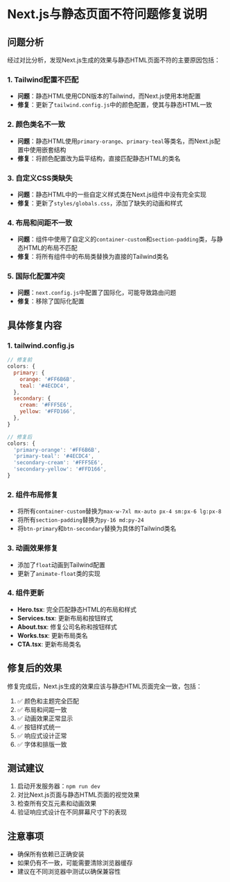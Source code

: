 # Next.js与静态页面不符问题修复说明

## 问题分析

经过对比分析，发现Next.js生成的效果与静态HTML页面不符的主要原因包括：

### 1. Tailwind配置不匹配
- **问题**：静态HTML使用CDN版本的Tailwind，而Next.js使用本地配置
- **修复**：更新了`tailwind.config.js`中的颜色配置，使其与静态HTML一致

### 2. 颜色类名不一致
- **问题**：静态HTML使用`primary-orange`、`primary-teal`等类名，而Next.js配置中使用嵌套结构
- **修复**：将颜色配置改为扁平结构，直接匹配静态HTML的类名

### 3. 自定义CSS类缺失
- **问题**：静态HTML中的一些自定义样式类在Next.js组件中没有完全实现
- **修复**：更新了`styles/globals.css`，添加了缺失的动画和样式

### 4. 布局和间距不一致
- **问题**：组件中使用了自定义的`container-custom`和`section-padding`类，与静态HTML的布局不匹配
- **修复**：将所有组件中的布局类替换为直接的Tailwind类名

### 5. 国际化配置冲突
- **问题**：`next.config.js`中配置了国际化，可能导致路由问题
- **修复**：移除了国际化配置

## 具体修复内容

### 1. tailwind.config.js
```javascript
// 修复前
colors: {
  primary: {
    orange: '#FF6B6B',
    teal: '#4ECDC4',
  },
  secondary: {
    cream: '#FFF5E6',
    yellow: '#FFD166',
  },
}

// 修复后
colors: {
  'primary-orange': '#FF6B6B',
  'primary-teal': '#4ECDC4',
  'secondary-cream': '#FFF5E6',
  'secondary-yellow': '#FFD166',
}
```

### 2. 组件布局修复
- 将所有`container-custom`替换为`max-w-7xl mx-auto px-4 sm:px-6 lg:px-8`
- 将所有`section-padding`替换为`py-16 md:py-24`
- 将`btn-primary`和`btn-secondary`替换为具体的Tailwind类名

### 3. 动画效果修复
- 添加了`float`动画到Tailwind配置
- 更新了`animate-float`类的实现

### 4. 组件更新
- **Hero.tsx**: 完全匹配静态HTML的布局和样式
- **Services.tsx**: 更新布局和按钮样式
- **About.tsx**: 修复公司名称和按钮样式
- **Works.tsx**: 更新布局类名
- **CTA.tsx**: 更新布局类名

## 修复后的效果

修复完成后，Next.js生成的效果应该与静态HTML页面完全一致，包括：

1. ✅ 颜色和主题完全匹配
2. ✅ 布局和间距一致
3. ✅ 动画效果正常显示
4. ✅ 按钮样式统一
5. ✅ 响应式设计正常
6. ✅ 字体和排版一致

## 测试建议

1. 启动开发服务器：`npm run dev`
2. 对比Next.js页面与静态HTML页面的视觉效果
3. 检查所有交互元素和动画效果
4. 验证响应式设计在不同屏幕尺寸下的表现

## 注意事项

- 确保所有依赖已正确安装
- 如果仍有不一致，可能需要清除浏览器缓存
- 建议在不同浏览器中测试以确保兼容性 